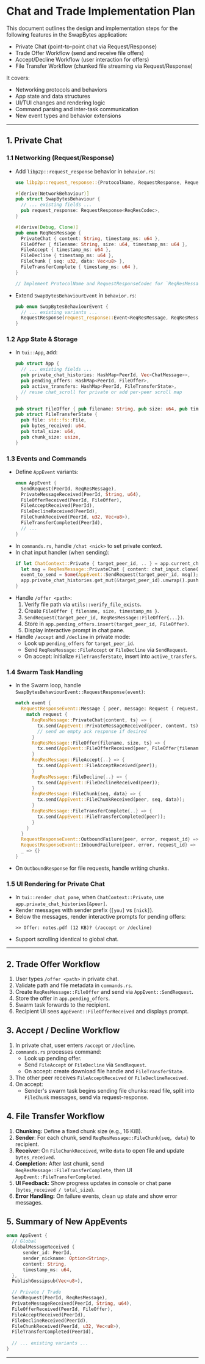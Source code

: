 # Chat and Trade Implementation Plan

This document outlines the design and implementation steps for the following features in the SwapBytes application:

- Private Chat (point-to-point chat via Request/Response)
- Trade Offer Workflow (send and receive file offers)
- Accept/Decline Workflow (user interaction for offers)
- File Transfer Workflow (chunked file streaming via Request/Response)

It covers:
- Networking protocols and behaviors
- App state and data structures
- UI/TUI changes and rendering logic
- Command parsing and inter-task communication
- New event types and behavior extensions

---

## 1. Private Chat

### 1.1 Networking (Request/Response)
- Add `libp2p::request_response` behavior in `behavior.rs`:
  ```rust
  use libp2p::request_response::{ProtocolName, RequestResponse, RequestResponseCodec};
  
  #[derive(NetworkBehaviour)]
  pub struct SwapBytesBehaviour {
    // ... existing fields ...
    pub request_response: RequestResponse<ReqResCodec>,
  }
  
  #[derive(Debug, Clone)]
  pub enum ReqResMessage {
    PrivateChat { content: String, timestamp_ms: u64 },
    FileOffer { filename: String, size: u64, timestamp_ms: u64 },
    FileAccept { timestamp_ms: u64 },
    FileDecline { timestamp_ms: u64 },
    FileChunk { seq: u32, data: Vec<u8> },
    FileTransferComplete { timestamp_ms: u64 },
  }
  
  // Implement ProtocolName and RequestResponseCodec for `ReqResMessage`
  ```
- Extend `SwapBytesBehaviourEvent` in `behavior.rs`:
  ```rust
  pub enum SwapBytesBehaviourEvent {
    // ... existing variants ...
    RequestResponse(request_response::Event<ReqResMessage, ReqResMessage>),
  }
  ```

### 1.2 App State & Storage
- In `tui::App`, add:
  ```rust
  pub struct App {
    // ... existing fields ...
    pub private_chat_histories: HashMap<PeerId, Vec<ChatMessage>>,
    pub pending_offers: HashMap<PeerId, FileOffer>,
    pub active_transfers: HashMap<PeerId, FileTransferState>,
    // reuse chat_scroll for private or add per-peer scroll map
  }
  
  pub struct FileOffer { pub filename: String, pub size: u64, pub timestamp_ms: u64 }
  pub struct FileTransferState {
    pub file: std::fs::File,
    pub bytes_received: u64,
    pub total_size: u64,
    pub chunk_size: usize,
  }
  ```

### 1.3 Events and Commands
- Define `AppEvent` variants:
  ```rust
  enum AppEvent {
    SendRequest(PeerId, ReqResMessage),
    PrivateMessageReceived(PeerId, String, u64),
    FileOfferReceived(PeerId, FileOffer),
    FileAcceptReceived(PeerId),
    FileDeclineReceived(PeerId),
    FileChunkReceived(PeerId, u32, Vec<u8>),
    FileTransferCompleted(PeerId),
    // ...
  }
  ```
- In `commands.rs`, handle `/chat <nick>` to set private context.
- In chat input handler (when sending):
  ```rust
  if let ChatContext::Private { target_peer_id, .. } = app.current_chat_context {
    let msg = ReqResMessage::PrivateChat { content: chat_input.clone(), timestamp_ms };
    event_to_send = Some(AppEvent::SendRequest(target_peer_id, msg));
    app.private_chat_histories.get_mut(&target_peer_id).unwrap().push(...);
  }
  ```
- Handle `/offer <path>`:
  1. Verify file path via `utils::verify_file_exists`.
  2. Create `FileOffer { filename, size, timestamp_ms }`.
  3. `SendRequest(target_peer_id, ReqResMessage::FileOffer{...})`.
  4. Store in `app.pending_offers.insert(target_peer_id, FileOffer)`.
  5. Display interactive prompt in chat pane.
- Handle `/accept` and `/decline` in private mode:
  - Look up `pending_offers` for `target_peer_id`.
  - Send `ReqResMessage::FileAccept` or `FileDecline` via `SendRequest`.
  - On accept: initialize `FileTransferState`, insert into `active_transfers`.

### 1.4 Swarm Task Handling
- In the Swarm loop, handle `SwapBytesBehaviourEvent::RequestResponse(event)`:
  ```rust
  match event {
    RequestResponseEvent::Message { peer, message: Request { request, channel, .. } } => {
      match request {
        ReqResMessage::PrivateChat{content, ts} => {
          tx.send(AppEvent::PrivateMessageReceived(peer, content, ts));
          // send an empty ack response if desired
        }
        ReqResMessage::FileOffer{filename, size, ts} => {
          tx.send(AppEvent::FileOfferReceived(peer, FileOffer{filename, size, ts}));
        }
        ReqResMessage::FileAccept{..} => {
          tx.send(AppEvent::FileAcceptReceived(peer));
        }
        ReqResMessage::FileDecline{..} => {
          tx.send(AppEvent::FileDeclineReceived(peer));
        }
        ReqResMessage::FileChunk{seq, data} => {
          tx.send(AppEvent::FileChunkReceived(peer, seq, data));
        }
        ReqResMessage::FileTransferComplete{..} => {
          tx.send(AppEvent::FileTransferCompleted(peer));
        }
      }
    }
    RequestResponseEvent::OutboundFailure{peer, error, request_id} => { /* log */ }
    RequestResponseEvent::InboundFailure{peer, error, request_id} => { /* log */ }
    _ => {}
  }
  ```
- On `OutboundResponse` for file requests, handle writing chunks.

### 1.5 UI Rendering for Private Chat
- In `tui::render_chat_pane`, when `ChatContext::Private`, use `app.private_chat_histories[&peer]`.
- Render messages with sender prefix (`[you]` vs `[nick]`).
- Below the messages, render interactive prompts for pending offers:
  ```text
  >> Offer: notes.pdf (12 KB)? (/accept or /decline)
  ```
- Support scrolling identical to global chat.

---

## 2. Trade Offer Workflow
1. User types `/offer <path>` in private chat.
2. Validate path and file metadata in `commands.rs`.
3. Create `ReqResMessage::FileOffer` and send via `AppEvent::SendRequest`.
4. Store the offer in `app.pending_offers`.
5. Swarm task forwards to the recipient.
6. Recipient UI sees `AppEvent::FileOfferReceived` and displays prompt.

## 3. Accept / Decline Workflow
1. In private chat,  user enters `/accept` or `/decline`.
2. `commands.rs` processes command:
   - Look up pending offer.
   - Send `FileAccept` or `FileDecline` via `SendRequest`.
   - On accept: create download file handle and `FileTransferState`.
3. The other peer receives `FileAcceptReceived` or `FileDeclineReceived`.
4. On accept:
   - Sender's swarm task begins sending file chunks: read file, split into `FileChunk` messages, send via request-response.

## 4. File Transfer Workflow
1. **Chunking:** Define a fixed chunk size (e.g., 16 KiB).
2. **Sender**: For each chunk, send `ReqResMessage::FileChunk{seq, data}` to recipient.
3. **Receiver**: On `FileChunkReceived`, write `data` to open file and update `bytes_received`.
4. **Completion:** After last chunk, send `ReqResMessage::FileTransferComplete`, then UI `AppEvent::FileTransferCompleted`.
5. **UI Feedback:** Show progress updates in console or chat pane (`bytes_received / total_size`).
6. **Error Handling:** On failure events, clean up state and show error messages.

## 5. Summary of New AppEvents
```rust
enum AppEvent {
  // Global
  GlobalMessageReceived {
      sender_id: PeerId,
      sender_nickname: Option<String>,
      content: String,
      timestamp_ms: u64,
  },
  PublishGossipsub(Vec<u8>),

  // Private / Trade
  SendRequest(PeerId, ReqResMessage),
  PrivateMessageReceived(PeerId, String, u64),
  FileOfferReceived(PeerId, FileOffer),
  FileAcceptReceived(PeerId),
  FileDeclineReceived(PeerId),
  FileChunkReceived(PeerId, u32, Vec<u8>),
  FileTransferCompleted(PeerId),
  
  // ... existing variants ...
}
```

---

